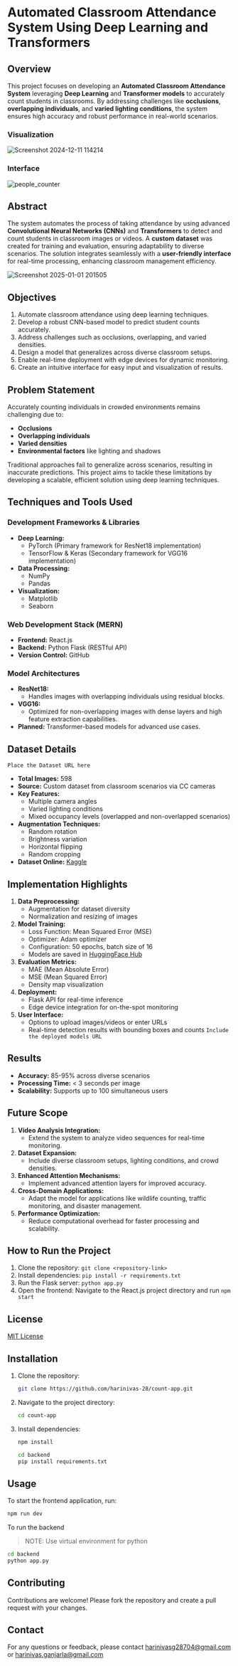 # Automated Classroom Attendance System Using Deep Learning and Transformers

## Overview
This project focuses on developing an **Automated Classroom Attendance System** leveraging **Deep Learning** and **Transformer models** to accurately count students in classrooms. By addressing challenges like **occlusions**, **overlapping individuals**, and **varied lighting conditions**, the system ensures high accuracy and robust performance in real-world scenarios.
### Visualization
![Screenshot 2024-12-11 114214](https://github.com/user-attachments/assets/98ae79ae-e3ad-461d-aed6-4805528ad17a)
### Interface
![people_counter](https://github.com/user-attachments/assets/cbffb50b-e303-4d09-a80e-69ec7ace3df9)


## Abstract
The system automates the process of taking attendance by using advanced **Convolutional Neural Networks (CNNs)** and **Transformers** to detect and count students in classroom images or videos. A **custom dataset** was created for training and evaluation, ensuring adaptability to diverse scenarios. The solution integrates seamlessly with a **user-friendly interface** for real-time processing, enhancing classroom management efficiency.

![Screenshot 2025-01-01 201505](https://github.com/user-attachments/assets/fed88d6d-4595-4306-872a-969bc6b84ca8)

## Objectives
1. Automate classroom attendance using deep learning techniques.
2. Develop a robust CNN-based model to predict student counts accurately.
3. Address challenges such as occlusions, overlapping, and varied densities.
4. Design a model that generalizes across diverse classroom setups.
5. Enable real-time deployment with edge devices for dynamic monitoring.
6. Create an intuitive interface for easy input and visualization of results.

## Problem Statement
Accurately counting individuals in crowded environments remains challenging due to:
- **Occlusions**
- **Overlapping individuals**
- **Varied densities**
- **Environmental factors** like lighting and shadows

Traditional approaches fail to generalize across scenarios, resulting in inaccurate predictions. This project aims to tackle these limitations by developing a scalable, efficient solution using deep learning techniques.

## Techniques and Tools Used
### Development Frameworks & Libraries
- **Deep Learning:**
  - PyTorch (Primary framework for ResNet18 implementation)
  - TensorFlow & Keras (Secondary framework for VGG16 implementation)
- **Data Processing:**
  - NumPy
  - Pandas
- **Visualization:**
  - Matplotlib
  - Seaborn

### Web Development Stack (MERN)
- **Frontend:** React.js
- **Backend:** Python Flask (RESTful API)
- **Version Control:** GitHub

### Model Architectures
- **ResNet18:**
  - Handles images with overlapping individuals using residual blocks.
- **VGG16:**
  - Optimized for non-overlapping images with dense layers and high feature extraction capabilities.
- **Planned:** Transformer-based models for advanced use cases.

## Dataset Details
`Place the Dataset URL here`
- **Total Images:** 598
- **Source:** Custom dataset from classroom scenarios via CC cameras
- **Key Features:**
  - Multiple camera angles
  - Varied lighting conditions
  - Mixed occupancy levels (overlapped and non-overlapped scenarios)
- **Augmentation Techniques:**
  - Random rotation
  - Brightness variation
  - Horizontal flipping
  - Random cropping
- **Dataset Online:** [Kaggle](https://www.kaggle.com/datasets/harinivasganjarla/classroom-data)

## Implementation Highlights
1. **Data Preprocessing:**
   - Augmentation for dataset diversity
   - Normalization and resizing of images
2. **Model Training:**
   - Loss Function: Mean Squared Error (MSE)
   - Optimizer: Adam optimizer
   - Configuration: 50 epochs, batch size of 16
   - Models are saved in [HuggingFace Hub](https://huggingface.co/Harinivas-28)
3. **Evaluation Metrics:**
   - MAE (Mean Absolute Error)
   - MSE (Mean Squared Error)
   - Density map visualization
4. **Deployment:**
   - Flask API for real-time inference
   - Edge device integration for on-the-spot monitoring
5. **User Interface:**
   - Options to upload images/videos or enter URLs
   - Real-time detection results with bounding boxes and counts
`Include the deployed models URL`
## Results
- **Accuracy:** 85-95% across diverse scenarios
- **Processing Time:** < 3 seconds per image
- **Scalability:** Supports up to 100 simultaneous users

## Future Scope
1. **Video Analysis Integration:**
   - Extend the system to analyze video sequences for real-time monitoring.
2. **Dataset Expansion:**
   - Include diverse classroom setups, lighting conditions, and crowd densities.
3. **Enhanced Attention Mechanisms:**
   - Implement advanced attention layers for improved accuracy.
4. **Cross-Domain Applications:**
   - Adapt the model for applications like wildlife counting, traffic monitoring, and disaster management.
5. **Performance Optimization:**
   - Reduce computational overhead for faster processing and scalability.


## How to Run the Project
1. Clone the repository: `git clone <repository-link>`
2. Install dependencies: `pip install -r requirements.txt`
3. Run the Flask server: `python app.py`
4. Open the frontend: Navigate to the React.js project directory and run `npm start`


## License
[MIT License](LICENSE)

## Installation

1. Clone the repository:
    ```sh
    git clone https://github.com/harinivas-28/count-app.git
    ```
2. Navigate to the project directory:
    ```sh
    cd count-app
    ```
3. Install dependencies:
    ```sh
    npm install
    ```
    ```sh
    cd backend
    pip install requirements.txt
    ```

## Usage

To start the frontend application, run:
```sh
npm run dev
```
To run the backend
> NOTE: Use virtual environment for python 
```sh
cd backend
python app.py
```

## Contributing

Contributions are welcome! Please fork the repository and create a pull request with your changes.


## Contact

For any questions or feedback, please contact [harinivasg28704@gmail.com](mailto:harinivasg28704@gmail.com)
or [harinivas.ganjarla@gmail.com](mailto:harinivas.ganjarla@gmail.com)
